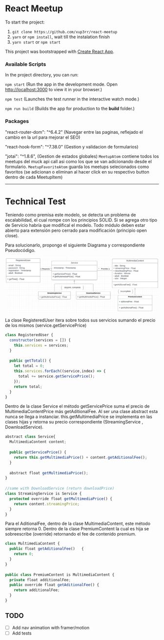 # React Meetup

To start the project:

1. `git clone https://github.com/xup3rr/react-meetup`
2. `yarn` or `npm install`, wait till the instalation finish
3. `yarn start` or `npm start`

This project was bootstrapped with [Create React App](https://github.com/facebook/create-react-app).

### Available Scripts

In the project directory, you can run:

`npm start` (Run the app in the development mode. Open [http://localhost:3000](http://localhost:3000) to view it in your browser.)

`npm test` (Launches the test runner in the interactive watch mode.)

`npm run build` (Builds the app for production to the **build** folder.)

### Packages

"react-router-dom": "^6.4.2" (Navegar entre las paginas, reflejado el cambio en la url para mejorar el SEO)

"react-hook-form": "^7.38.0" (Gestion y validacion de formularios)

"jotai": "^1.8.6", (Gestion de estados globales) `MeetupAtom` contiene todos los meetups del muck api call asi como los que se van adicionando desde el formulario. `MeetupFavoriteAtom` guarda los meetups selecionados como favoritos (se adicionan o eliminan al hacer click en su respectivo button dentro de cada MeetupItem)

---

# Technical Test

Teniendo como premisa este modelo, se detecta un problema de escalabilidad, el cual rompe con los principios SOLID. Si se agrega otro tipo de Servicio habría que modifical el modelo. Todo módulo deben estar abierto para extensión pero cerrado para modificación (principio open close).

Para solucionarlo, propongo el siguiente Diagrama y correspondiente Pseudocódigo.

![diagrama](public/diagrama.png)

La clase RegisteredUser itera sobre todos sus servicios sumando el precio de los mismos (service.getServicePrice)

```js
class RegisteredUser {
  constructor(services = []) {
    this.services = services;
  }

  public getTotal() {
    let total = 0;
    this.services.forEach((service,index) => {
      total += service.getServicePrice();
    });
    return total;
  }
}
```

Dentro de la clase Service el método getServicePrice suma el precio de MultimediaContentPrice más getAditionalFee. Al ser una clase abstract esta nunca se llega a instanciar. this.getMultimediaPrice se implementa en las clases hijas y retorna su precio correspondiente (StreamingService , DownloadService).

```javascript
abstract class Service{
  MultimediaContent content;

  public getServicePrice() {
    return this.getMultimediaPrice() + content.getAditionalFee();
  }

  abstract float getMultimediaPrice();
}

//same with DownloadService (return downloadPrice)
class StreamingService is Service {
  protected override float getMultimediaPrice() {
    return content.streamingPrice;
  }
}
```

Para el AditionalFee, dentro de la clase MultimediaContent, este método siempre retorna 0. Dentro de la clase PremiumContent la cual es hija se sobreescribe (override) retornando el fee de contenido premium.

```javascript
class MultimediaContent {
  public float getAditionalFee()   {
    return 0;
  }
}

public class PremiumContent is MultimediaContent {
  private float additionalFee;
  public override float getAditionalFee() {
    return additionalFee;
  }
}

```

## TODO

- [ ] Add nav animation with framer/motion
- [ ] Add tests
